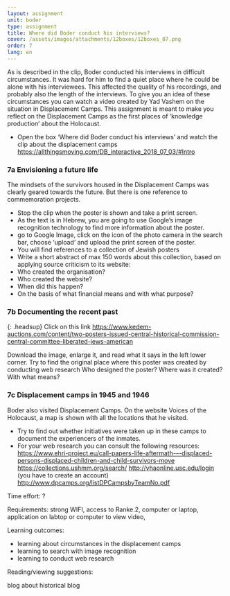 ```yaml
---
layout: assignment
unit: boder
type: assignment
title: Where did Boder conduct his interviews?
cover: /assets/images/attachments/12boxes/12boxes_07.png
order: 7
lang: en
---
```


As is described in the clip, Boder conducted his interviews in
difficult circumstances. It was hard for him to find a quiet place
where he could be alone with his interviewees. This affected
the quality of his recordings, and  probably also the length of
the interviews. To give you an idea of these  circumstances you
can watch a video created by Yad Vashem on the situation in
Displacement Camps.
This assignment is meant to make you reflect on the
Displacement Camps as the first places of ‘knowledge
production’ about the Holocaust.


<!-- more -->

<!-- briefing-student -->

- Open the box ‘Where did Boder conduct his interviews’  and watch the clip about the displacement camps
https://allthingsmoving.com/DB_interactive_2018_07_03/#Intro

### 7a  Envisioning a future life

The mindsets of the survivors housed in the Displacement Camps was clearly geared towards the future. But there is one
reference    to commemoration projects.
- Stop the clip when the poster is shown and take a print screen.
- As the text is in Hebrew, you are going to use Google’s image recognition technology to find more information about the poster.
- go to Google Image, click on the icon of the photo camera in the search bar, choose  ‘upload’ and upload the print screen of the poster.
- You will find references to a collection of Jewish posters
- Write a short abstract of max 150 words about this collection, based on applying source criticism to its website:
- Who created the organisation?
- Who created the website?
- When did this happen?
- On the basis of what financial means and with what purpose?

### 7b  Documenting the recent past

{: .headsup}
Click on this link https://www.kedem-auctions.com/content/two-posters-issued-central-historical-commission-central-committee-liberated-jews-american

Download the image, enlarge it, and read what it says in the left lower corner.
Try to find the original place where this poster was created by conducting web research
Who designed the poster? Where was it created? With what means?

### 7c  Displacement camps in 1945 and 1946

Boder also visited Displacement Camps. On the website Voices of the Holocaust, a map is shown with all the locations that he visited.
- Try to find out whether initiatives were taken up in these camps to document the experiencers of the inmates.
- For your web research you can consult the following resources:                             
https://www.ehri-project.eu/call-papers-life-aftermath-–-displaced-persons-displaced-children-and-child-survivors-move
https://collections.ushmm.org/search/
http://vhaonline.usc.edu/login (you have to create an account)
http://www.dpcamps.org/listDPCampsbyTeamNo.pdf


<!-- briefing-teacher -->


Time effort: ?

Requirements:  strong WIFI, access to Ranke.2, computer or laptop,  application on labtop or computer to view video,

Learning outcomes: 
- learning about circumstances in the displacement camps
- learning to search with image recognition 
- learning to conduct web research 


Reading/viewing  suggestions:

blog about historical blog 
